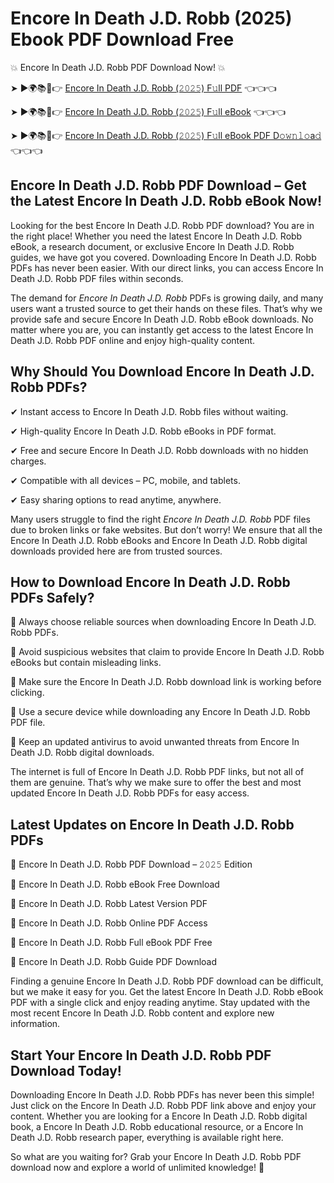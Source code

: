 # Encore In Death J.D. Robb (2025) Ebook PDF Download Free

💥 Encore In Death J.D. Robb PDF Download Now! 💥

➤ ►🌍📚📱👉 [Encore In Death J.D. Robb (𝟸𝟶𝟸𝟻) F𝚞ll PDF](https://getpdf.xyz/encore-in-death-j.d.-robb) 👈👈👈


➤ ►🌍📚📱👉 [Encore In Death J.D. Robb (𝟸𝟶𝟸𝟻) F𝚞ll eBook](https://getpdf.xyz/encore-in-death-j.d.-robb) 👈👈👈


➤ ►🌍📚📱👉 [Encore In Death J.D. Robb (𝟸𝟶𝟸𝟻) F𝚞ll eBook PDF D𝚘𝚠𝚗𝚕𝚘a𝚍](https://getpdf.xyz/encore-in-death-j.d.-robb) 👈👈👈


## Encore In Death J.D. Robb PDF Download – Get the Latest Encore In Death J.D. Robb eBook Now!

Looking for the best Encore In Death J.D. Robb PDF download? You are in the right place! Whether you need the latest Encore In Death J.D. Robb eBook, a research document, or exclusive Encore In Death J.D. Robb guides, we have got you covered. Downloading Encore In Death J.D. Robb PDFs has never been easier. With our direct links, you can access Encore In Death J.D. Robb PDF files within seconds.

The demand for *Encore In Death J.D. Robb* PDFs is growing daily, and many users want a trusted source to get their hands on these files. That’s why we provide safe and secure Encore In Death J.D. Robb eBook downloads. No matter where you are, you can instantly get access to the latest Encore In Death J.D. Robb PDF online and enjoy high-quality content.

## Why Should You Download Encore In Death J.D. Robb PDFs?

✔ Instant access to Encore In Death J.D. Robb files without waiting.

✔ High-quality Encore In Death J.D. Robb eBooks in PDF format.

✔ Free and secure Encore In Death J.D. Robb downloads with no hidden charges.

✔ Compatible with all devices – PC, mobile, and tablets.

✔ Easy sharing options to read anytime, anywhere.

Many users struggle to find the right *Encore In Death J.D. Robb* PDF files due to broken links or fake websites. But don’t worry! We ensure that all the Encore In Death J.D. Robb eBooks and Encore In Death J.D. Robb digital downloads provided here are from trusted sources.

## How to Download Encore In Death J.D. Robb PDFs Safely?

📌 Always choose reliable sources when downloading Encore In Death J.D. Robb PDFs.

📌 Avoid suspicious websites that claim to provide Encore In Death J.D. Robb eBooks but contain misleading links.

📌 Make sure the Encore In Death J.D. Robb download link is working before clicking.

📌 Use a secure device while downloading any Encore In Death J.D. Robb PDF file.

📌 Keep an updated antivirus to avoid unwanted threats from Encore In Death J.D. Robb digital downloads.

The internet is full of Encore In Death J.D. Robb PDF links, but not all of them are genuine. That’s why we make sure to offer the best and most updated Encore In Death J.D. Robb PDFs for easy access.

## Latest Updates on Encore In Death J.D. Robb PDFs

🔹 Encore In Death J.D. Robb PDF Download – 𝟸𝟶𝟸𝟻 Edition

🔹 Encore In Death J.D. Robb eBook Free Download

🔹 Encore In Death J.D. Robb Latest Version PDF

🔹 Encore In Death J.D. Robb Online PDF Access

🔹 Encore In Death J.D. Robb Full eBook PDF Free

🔹 Encore In Death J.D. Robb Guide PDF Download

Finding a genuine Encore In Death J.D. Robb PDF download can be difficult, but we make it easy for you. Get the latest Encore In Death J.D. Robb eBook PDF with a single click and enjoy reading anytime. Stay updated with the most recent Encore In Death J.D. Robb content and explore new information.

## Start Your Encore In Death J.D. Robb PDF Download Today!

Downloading Encore In Death J.D. Robb PDFs has never been this simple! Just click on the Encore In Death J.D. Robb PDF link above and enjoy your content. Whether you are looking for a Encore In Death J.D. Robb digital book, a Encore In Death J.D. Robb educational resource, or a Encore In Death J.D. Robb research paper, everything is available right here.

So what are you waiting for? Grab your Encore In Death J.D. Robb PDF download now and explore a world of unlimited knowledge! 🚀